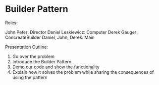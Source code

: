 # Builder Pattern

Roles:

John Peter: Director
Daniel Leskiewicz: Computer 
Derek Gauger: ConcreateBuilder
Daniel, John, Derek: Main

Presentation Outline:
1) Go over the problem
2) Introduce the Builder Pattern 
3) Demo our code and show the functionality
4) Explain how it solves the problem while sharing the consequences of using the pattern
